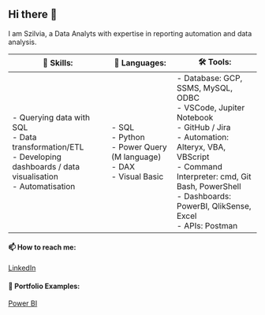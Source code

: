 ## Hi there 👋

<!--
**silva-june/silva-june** is a ✨ _special_ ✨ repository because its `README.md` (this file) appears on your GitHub profile.

Here are some ideas to get you started:

- 🔭 I’m currently working on ...
- 🌱 I’m currently learning ...
- 👯 I’m looking to collaborate on ...
- 🤔 I’m looking for help with ...
- 💬 Ask me about ...
- 📫 How to reach me: ...
- 😄 Pronouns: ...
- ⚡ Fun fact: ...
 🛠️
-->

I am Szilvia, a Data Analyts with expertise in reporting automation and data analysis.


<table>
<thead>
<tr>
<th>📖 Skills:</th>
<th>🧮 Languages:</th>
 <th>🛠️ Tools:</th>
</tr>
</thead>
<tbody>
<tr>
<td> - Querying data with SQL</br>
- Data transformation/ETL</br>
- Developing dashboards / data visualisation</br>
- Automatisation
</td>
<td>- SQL</br>
- Python</br>
- Power Query (M language)</br>
- DAX</br>
- Visual Basic</br>
</td>
 <td>- Database: GCP, SSMS, MySQL, ODBC</br>
- VSCode, Jupiter Notebook</br>
- GitHub / Jira</br>
- Automation: Alteryx, VBA, VBScript</br>
- Command Interpreter: cmd, Git Bash, PowerShell</br>
- Dashboards: PowerBI, QlikSense, Excel</br>
- APIs: Postman</br>
</td>
</tr>
</tbody>
</table>

 #### 📫 How to reach me: 
 
 [LinkedIn](https://www.linkedin.com/in/szilvia-jani-36378011a/)


 #### 🎨 Portfolio Examples:
 
[Power BI](https://github.com/silva-june/Power-Query-Practice)


